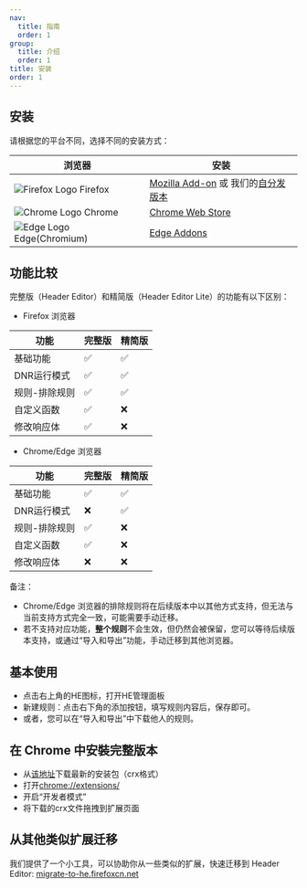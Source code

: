 ```yaml
---
nav:
  title: 指南
  order: 1
group:
  title: 介绍
  order: 1
title: 安装
order: 1
---
```


## 安装

请根据您的平台不同，选择不同的安装方式：

| 浏览器 | 安装 |
| --- | --- |
| ![Firefox Logo](https://cdnjs.cloudflare.com/ajax/libs/browser-logos/browser-logos/73.0.0/firefox/firefox_16x16.png) Firefox | [Mozilla Add-on](https://addons.mozilla.org/en-US/firefox/addon/header-editor/) 或 我们的[自分发版本](https://github.com/FirefoxBar/HeaderEditor/releases) |
| ![Chrome Logo](https://cdnjs.cloudflare.com/ajax/libs/browser-logos/73.0.0/chrome/chrome_16x16.png) Chrome | [Chrome Web Store](https://chrome.google.com/webstore/detail/header-editor/eningockdidmgiojffjmkdblpjocbhgh) |
| ![Edge Logo](https://cdnjs.cloudflare.com/ajax/libs/browser-logos/73.0.0/edge/edge_16x16.png) Edge(Chromium) | [Edge Addons](https://microsoftedge.microsoft.com/addons/detail/header-editor/afopnekiinpekooejpchnkgfffaeceko) |

## 功能比较

完整版（Header Editor）和精简版（Header Editor Lite）的功能有以下区别：

* Firefox 浏览器

| 功能 | 完整版 | 精简版 |
| --- | --- | --- |
| 基础功能 | ✅ | ✅ |
| DNR运行模式 | ✅ | ✅ |
| 规则-排除规则 | ✅ | ✅ |
| 自定义函数 | ✅ | ❌ |
| 修改响应体 | ✅ | ❌ |

* Chrome/Edge 浏览器

| 功能 | 完整版 | 精简版 |
| --- | --- | --- |
| 基础功能 | ✅ | ✅ |
| DNR运行模式 | ❌ | ✅ |
| 规则-排除规则 | ✅ | ❌ |
| 自定义函数 | ✅ | ❌ |
| 修改响应体 | ❌ | ❌ |

备注：
* Chrome/Edge 浏览器的排除规则将在后续版本中以其他方式支持，但无法与当前支持方式完全一致，可能需要手动迁移。
* 若不支持对应功能，**整个规则**不会生效，但仍然会被保留，您可以等待后续版本支持，或通过“导入和导出”功能，手动迁移到其他浏览器。

## 基本使用

* 点击右上角的HE图标，打开HE管理面板
* 新建规则：点击右下角的添加按钮，填写规则内容后，保存即可。
* 或者，您可以在“导入和导出”中下载他人的规则。

## 在 Chrome 中安裝完整版本

* 从[该地址](https://github.com/FirefoxBar/HeaderEditor/issues/286)下载最新的安装包（crx格式）
* 打开[chrome://extensions/](chrome://extensions/)
* 开启“开发者模式”
* 将下载的crx文件拖拽到扩展页面

## 从其他类似扩展迁移

我们提供了一个小工具，可以协助你从一些类似的扩展，快速迁移到 Header Editor: [migrate-to-he.firefoxcn.net](https://migrate-to-he.firefoxcn.net/)
